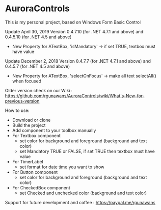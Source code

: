 # AuroraControls

This is my personal project, based on Windows Form Basic Control

Update April 30, 2019
Version 0.4.7.10 (for .NET 4.7.1 and above) and 0.4.5.10 (for .NET 4.5 and above)
+ New Property for ATextBox, 'isMandatory' -> if set TRUE, textbox must have value

Update December 2, 2018
Version 0.4.7.7 (for .NET 4.7.1 and above) and 0.4.5.7 (for .NET 4.5 and above)
+ New Property for ATextBox, 'selectOnFocus' -> make all text selectAll() when focused

Older version check on our Wiki : https://github.com/rgunawans/AuroraControls/wiki/What's-New-for-previous-version

How to use:
+ Download or clone
+ Build the project
+ Add component to your toolbox manually
+ For Textbox component
  + set color for background and foreground (background and text color)
  + set Mandatory TRUE or FALSE, if set TRUE then textbox must have value
+ For TimerLabel
  + set format for date time you want to show
+ For Button component
  + set color for background and foreground (background and text color)
+ For CheckedBox component
  + set Checked and unchecked color (background and text color)


Support for future development and coffee : https://paypal.me/rgunawans

